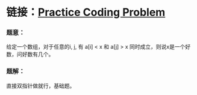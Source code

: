 # 链接：[Practice Coding Problem](https://www.codechef.com/START183B/problems/LARGSMALL)





### 题意：

给定一个数组，对于任意的i, j, 有 a[i] < x 和 a[j] > x 同时成立，则说x是一个好数，问好数有几个。



### 题解：

直接双指针做就行，基础题。

